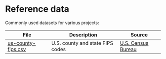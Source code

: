# Reference data
Commonly used datasets for various projects:

| File | Description | Source |
|---|---|-------|
| [us-county-fips.csv](https://raw.githubusercontent.com/cjwinchester/reference-data/main/us-county-fips.csv) | U.S. county and state FIPS codes | [U.S. Census Bureau](https://www2.census.gov/programs-surveys/popest/geographies/2020/all-geocodes-v2020.xlsx) |
